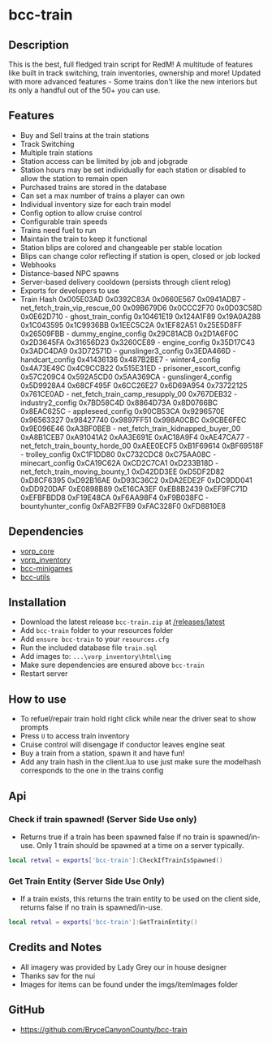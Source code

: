 # bcc-train

## Description
This is the best, full fledged train script for RedM! A multitude of features like built in track switching, train inventories, ownership and more!
Updated with more advanced features - Some trains don't like the new interiors but its only a handful out of the 50+ you can use. 

## Features
- Buy and Sell trains at the train stations
- Track Switching
- Multiple train stations
- Station access can be limited by job and jobgrade
- Station hours may be set individually for each station or disabled to allow the station to remain open
- Purchased trains are stored in the database
- Can set a max number of trains a player can own
- Individual inventory size for each train model
- Config option to allow cruise control
- Configurable train speeds
- Trains need fuel to run
- Maintain the train to keep it functional
- Station blips are colored and changeable per stable location
- Blips can change color reflecting if station is open, closed or job locked
- Webhooks
- Distance-based NPC spawns
- Server-based delivery cooldown (persists through client relog)
- Exports for developers to use
- Train Hash
0x005E03AD
0x0392C83A
0x0660E567
0x0941ADB7 - net_fetch_train_vip_rescue_00
0x09B679D6
0x0CCC2F70
0x0D03C58D
0x0E62D710 - ghost_train_config
0x10461E19
0x124A1F89
0x19A0A288
0x1C043595
0x1C9936BB
0x1EEC5C2A
0x1EF82A51
0x25E5D8FF
0x26509FBB - dummy_engine_config
0x29C81ACB
0x2D1A6F0C
0x2D3645FA
0x31656D23
0x3260CE89 - engine_config
0x35D17C43
0x3ADC4DA9
0x3D72571D - gunslinger3_config
0x3EDA466D - handcart_config
0x41436136
0x487B2BE7 - winter4_config
0x4A73E49C
0x4C9CCB22
0x515E31ED - prisoner_escort_config
0x57C209C4
0x592A5CD0
0x5AA369CA - gunslinger4_config
0x5D9928A4
0x68CF495F
0x6CC26E27
0x6D69A954
0x73722125
0x761CE0AD - net_fetch_train_camp_resupply_00
0x767DEB32 - industry2_config
0x7BD58C4D
0x8864D73A
0x8D0766BC
0x8EAC625C - appleseed_config
0x90CB53CA
0x9296570E
0x96563327
0x98427740
0x9897FF51
0x998A0CBC
0x9CBE6FEC
0x9E096E46
0xA3BF0BEB - net_fetch_train_kidnapped_buyer_00
0xA8B1CEB7
0xA91041A2
0xAA3E691E
0xAC18A9F4
0xAE47CA77 - net_fetch_train_bounty_horde_00
0xAEE0ECF5
0xB1F69614
0xBF69518F - trolley_config
0xC1F1DD80
0xC732CDC8
0xC75AA08C - minecart_config
0xCA19C62A
0xCD2C7CA1
0xD233B18D - net_fetch_train_moving_bounty_1
0xD42DD3EE
0xD5DF2D82
0xD8CF6395
0xD92B16AE
0xD93C36C2
0xDA2EDE2F
0xDC9DD041
0xDD920DAF
0xE0898B89
0xE16CA3EF
0xEB8B2439
0xEF9FC71D
0xEFBFBDD8
0xF19E48CA
0xF6AA98F4
0xF9B038FC - bountyhunter_config
0xFAB2FFB9
0xFAC328F0
0xFD8810E8

## Dependencies
- [vorp_core](https://github.com/VORPCORE/vorp-core-lua)
- [vorp_inventory](https://github.com/VORPCORE/vorp_inventory-lua)
- [bcc-minigames](https://github.com/BryceCanyonCounty/bcc-minigames)
- [bcc-utils](https://github.com/BryceCanyonCounty/bcc-utils)

## Installation
- Download the latest release `bcc-train.zip` at [/releases/latest](https://github.com/BryceCanyonCounty/bcc-train/releases/latest)
- Add `bcc-train` folder to your resources folder
- Add `ensure bcc-train` to your `resources.cfg`
- Run the included database file `train.sql`
- Add images to: `...\vorp_inventory\html\img`
- Make sure dependencies are ensured above `bcc-train`
- Restart server

## How to use
- To refuel/repair train hold right click while near the driver seat to show prompts
- Press `U` to access train inventory
- Cruise control will disengage if conductor leaves engine seat
- Buy a train from a station, spawn it and have fun!
- Add any train hash in the client.lua to use just make sure the modelhash corresponds to the one in the trains config 

## Api
### Check if train spawned! (Server Side Use only)
- Returns true if a train has been spawned false if no train is spawned/in-use. Only 1 train should be spawned at a time on a server typically.
```Lua
local retval = exports['bcc-train']:CheckIfTrainIsSpawned()
```

### Get Train Entity (Server Side Use Only)
- If a train exists, this returns the train entity to be used on the client side, returns false if no train is spawned/in-use.
```Lua
local retval = exports['bcc-train']:GetTrainEntity()
```

## Credits and Notes
- All imagery was provided by Lady Grey our in house designer
- Thanks sav for the nui
- Images for items can be found under the imgs/itemImages folder

## GitHub

- https://github.com/BryceCanyonCounty/bcc-train




